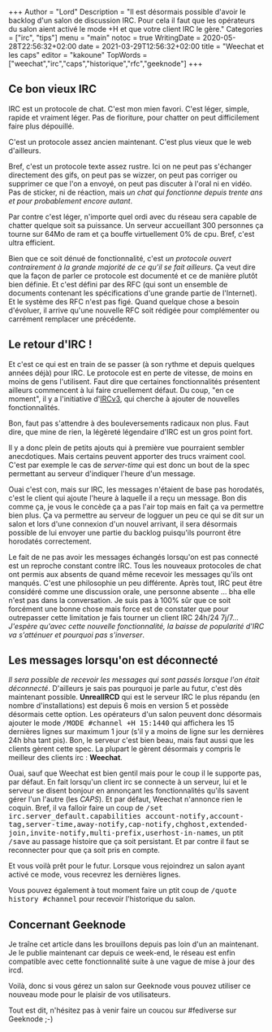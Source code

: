 +++
Author = "Lord"
Description = "Il est désormais possible d'avoir le backlog d'un salon de discussion IRC. Pour cela il faut que les opérateurs du salon aient activé le mode +H et que votre client IRC le gère."
Categories = ["irc", "tips"]
menu = "main"
notoc = true
WritingDate = 2020-05-28T22:56:32+02:00
date = 2021-03-29T12:56:32+02:00
title = "Weechat et les caps"
editor = "kakoune"
TopWords = ["weechat","irc","caps","historique","rfc","geeknode"]
+++
## Ce bon vieux IRC
IRC est un protocole de chat.
C'est mon mien favori.
C'est léger, simple, rapide et vraiment léger.
Pas de fioriture, pour chatter on peut difficilement faire plus dépouillé.

C'est un protocole assez ancien maintenant.
C'est plus vieux que le web d'ailleurs.

Bref, c'est un protocole texte assez rustre.
Ici on ne peut pas s'échanger directement des gifs, on peut pas se wizzer, on peut pas corriger ou supprimer ce que l'on a envoyé, on peut pas discuter à l'oral ni en vidéo.
Pas de sticker, ni de réaction, mais *un chat qui fonctionne depuis trente ans et pour probablement encore autant*.

Par contre c'est léger, n'importe quel ordi avec du réseau sera capable de chatter quelque soit sa puissance.
Un serveur accueillant 300 personnes ça tourne sur 64Mo de ram et ça bouffe virtuellement 0% de cpu.
Bref, c'est ultra efficient.

Bien que ce soit dénué de fonctionnalité, c'est *un protocole ouvert contrairement à la grande majorité de ce qu'il se fait ailleurs*.
Ça veut dire que la façon de parler ce protocole est documenté et ce de manière plutôt bien définie.
Et c'est défini par des RFC (qui sont un ensemble de documents contenant les spécifications d'une grande partie de l'Internet).
Et le système des RFC n'est pas figé.
Quand quelque chose a besoin d'évoluer, il arrive qu'une nouvelle RFC soit rédigée pour complémenter ou carrément remplacer une précédente.

## Le retour d'IRC !
Et c'est ce qui est en train de se passer (à son rythme et depuis quelques années déjà) pour IRC.
Le protocole est en perte de vitesse, de moins en moins de gens l'utilisent.
Faut dire que certaines fonctionnalités présentent ailleurs commencent à lui faire cruellement défaut.
Du coup, "en ce moment", il y a l'initiative d'[IRCv3](https://ircv3.net/), qui cherche à ajouter de nouvelles fonctionnalités.

Bon, faut pas s'attendre à des bouleversements radicaux non plus.
Faut dire, que mine de rien, la légèreté légendaire d'IRC est un gros point fort.

Il y a donc plein de petits ajouts qui à première vue pourraient sembler anecdotiques.
Mais certains peuvent apporter des trucs vraiment cool.
C'est par exemple le cas de *server-time* qui est donc un bout de la spec permettant au serveur d'indiquer l'heure d'un message.

Ouai c'est con, mais sur IRC, les messages n'étaient de base pas horodatés, c'est le client qui ajoute l'heure à laquelle il a reçu un message.
Bon dis comme ça, je vous le concède ça a pas l'air top mais en fait ça va permettre bien plus.
Ça va permettre au serveur de logguer un peu ce qui se dit sur un salon et lors d'une connexion d'un nouvel arrivant, il sera désormais possible de lui envoyer une partie du backlog puisqu'ils pourront être horodatés correctement.

Le fait de ne pas avoir les messages échangés lorsqu'on est pas connecté est un reproche constant contre IRC.
Tous les nouveaux protocoles de chat ont permis aux absents de quand même recevoir les messages qu'ils ont manqués.
C'est une philosophie un peu différente.
Après tout, IRC peut être considéré comme une discussion orale, une personne absente … bha elle n'est pas dans la conversation.
Je suis pas à 100% sûr que ce soit forcément une bonne chose mais force est de constater que pour outrepasser cette limitation je fais tourner un client IRC 24h/24 7j/7…
*J'espère qu'avec cette nouvelle fonctionnalité, la baisse de popularité d'IRC va s'atténuer et pourquoi pas s'inverser*.

## Les messages lorsqu'on est déconnecté
*Il sera possible de recevoir les messages qui sont passés lorsque l'on était déconnecté*.
D'ailleurs je sais pas pourquoi je parle au futur, c'est dès maintenant possible.
**UnrealIRCD** qui est le serveur IRC le plus répandu (en nombre d'installations) est depuis 6 mois en version 5 et possède désormais cette option.
Les opérateurs d'un salon peuvent donc désormais ajouter le mode <kbd>/MODE #channel +H 15:1440</kbd> qui affichera les 15 dernières lignes sur maximum 1 jour (s'il y a moins de ligne sur les dernières 24h bha tant pis).
Bon, le serveur c'est bien beau, mais faut aussi que les clients gèrent cette spec.
La plupart le gèrent désormais y compris le meilleur des clients irc : **Weechat**.

Ouai, sauf que Weechat est bien gentil mais pour le coup il le supporte pas, par défaut.
En fait lorsqu'un client irc se connecte à un serveur, lui et le serveur se disent bonjour en annonçant les fonctionnalités qu'ils savent gérer l'un l'autre (les *CAPS*).
Et par défaut, Weechat n'annonce rien le coquin.
Bref, il va falloir faire un coup de <kbd>/set irc.server_default.capabilities account-notify,account-tag,server-time,away-notify,cap-notify,chghost,extended-join,invite-notify,multi-prefix,userhost-in-names</kbd>, un ptit <kbd>/save</kbd> au passage histoire que ça soit persistant.
Et par contre il faut se reconnecter pour que ça soit pris en compte.

Et vous voilà prêt pour le futur.
Lorsque vous rejoindrez un salon ayant activé ce mode, vous recevrez les dernières lignes.

Vous pouvez également à tout moment faire un ptit coup de <kbd>/quote history #channel</kbd> pour recevoir l'historique du salon.

## Concernant Geeknode
Je traîne cet article dans les brouillons depuis pas loin d'un an maintenant.
Je le publie maintenant car depuis ce week-end, le réseau est enfin compatible avec cette fonctionnalité suite à une vague de mise à jour des ircd.

Voilà, donc si vous gérez un salon sur Geeknode vous pouvez utiliser ce nouveau mode pour le plaisir de vos utilisateurs.

Tout est dit, n'hésitez pas à venir faire un coucou sur #fediverse sur Geeknode ;-)
